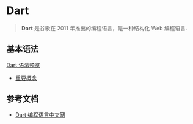 # Dart

> **Dart** 是谷歌在 2011 年推出的编程语言，是一种结构化 Web 编程语言.

## 基本语法

[Dart 语法预览](http://dart.goodev.org/guides/language/language-tour)  
- [重要概念](./important-concepts.md)

## 参考文档

- [Dart 编程语言中文网](http://dart.goodev.org/)